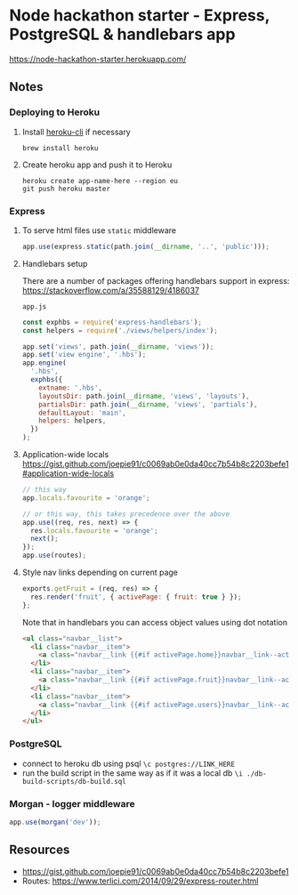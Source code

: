 # Node hackathon starter - Express, PostgreSQL & handlebars app

https://node-hackathon-starter.herokuapp.com/

## Notes

### Deploying to Heroku

1. Install [heroku-cli](https://devcenter.heroku.com/articles/heroku-cli) if necessary

    ```
    brew install heroku
    ```

1. Create heroku app and push it to Heroku

    ```
    heroku create app-name-here --region eu
    git push heroku master
    ```

### Express

1. To serve html files use `static` middleware

    ```js
    app.use(express.static(path.join(__dirname, '..', 'public')));
    ```

1. Handlebars setup

    There are a number of packages offering handlebars support in express: https://stackoverflow.com/a/35588129/4186037

    `app.js`
    ```js
    const exphbs = require('express-handlebars');
    const helpers = require('./views/helpers/index');

    app.set('views', path.join(__dirname, 'views'));
    app.set('view engine', '.hbs');
    app.engine(
      '.hbs',
      exphbs({
        extname: '.hbs',
        layoutsDir: path.join(__dirname, 'views', 'layouts'),
        partialsDir: path.join(__dirname, 'views', 'partials'),
        defaultLayout: 'main',
        helpers: helpers,
      })
    );
    ```

1. Application-wide locals https://gist.github.com/joepie91/c0069ab0e0da40cc7b54b8c2203befe1#application-wide-locals

    ```js
    // this way
    app.locals.favourite = 'orange';

    // or this way, this takes precedence over the above
    app.use((req, res, next) => {
      res.locals.favourite = 'orange';
      next();
    });
    app.use(routes);
    ```

1. Style nav links depending on current page

    ```js
    exports.getFruit = (req, res) => {
      res.render('fruit', { activePage: { fruit: true } });
    };
    ```

    Note that in handlebars you can access object values using dot notation
    ```html
    <ul class="navbar__list">
      <li class="navbar__item">
        <a class="navbar__link {{#if activePage.home}}navbar__link--active{{/if}}" href="/">Home</a>
      </li>
      <li class="navbar__item">
        <a class="navbar__link {{#if activePage.fruit}}navbar__link--active{{/if}}" href="/fruit">Fruit</a>
      </li>
      <li class="navbar__item">
        <a class="navbar__link {{#if activePage.users}}navbar__link--active{{/if}}" href="/users">Users</a>
      </li>
    </ul>
    ```

### PostgreSQL

- connect to heroku db using psql
  `\c postgres://LINK_HERE`
- run the build script in the same way as if it was a local db
  `\i ./db-build-scripts/db-build.sql`

### Morgan - logger middleware

```js
app.use(morgan('dev'));
```

## Resources

- https://gist.github.com/joepie91/c0069ab0e0da40cc7b54b8c2203befe1
- Routes: https://www.terlici.com/2014/09/29/express-router.html

